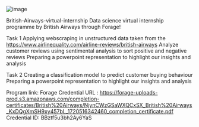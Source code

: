 ![image](https://github.com/Gnanadency/British-Airways-Virtual-Internship/assets/160882008/d2249917-6956-4e30-9896-394447a932d9)



British-Airways-virtual-internship
Data science virtual internship programme by British Airways through Forage!

Task 1
Applying webscraping in unstructured data taken from the https://www.airlinequality.com/airline-reviews/british-airways
Analyze customer reviews using sentimental analysis to sort positive and negative reviews
Preparing a powerpoint representation to highlight our insights and analysis

Task 2
Creating a classification model to predict customer buying behaviour
Preparing a powerpoint representation to highlight our insights and analysis

Program link: Forage
Credential URL : https://forage-uploads-prod.s3.amazonaws.com/completion-certificates/British%20Airways/NjynCWzGSaWXQCxSX_British%20Airways_KxDQgXmSH9xy457bL_1720516342460_completion_certificate.pdf
Credential ID: BBztf5u3bh2Ay6YaS
